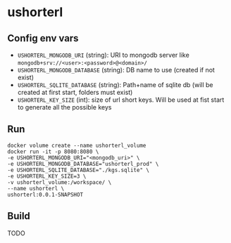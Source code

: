 # ushorterl

## Config env vars

- `USHORTERL_MONGODB_URI` (string): URI to mongodb server
  like `mongodb+srv://<user>:<password>@<domain>/`
- `USHORTERL_MONGODB_DATABASE` (string): DB name to use (created if not exist)
- `USHORTERL_SQLITE_DATABASE` (string): Path+name of sqlite db (will be created at first start, folders must exist)
- `USHORTERL_KEY_SIZE` (int): size of url short keys. Will be used at fist start to generate all the possible keys

## Run

```shell
docker volume create --name ushorterl_volume
docker run -it -p 8080:8080 \
-e USHORTERL_MONGODB_URI="<mongodb_uri>" \
-e USHORTERL_MONGODB_DATABASE="ushorterl_prod" \
-e USHORTERL_SQLITE_DATABASE="./kgs.sqlite" \
-e USHORTERL_KEY_SIZE=3 \
-v ushorterl_volume:/workspace/ \
--name ushorterl \
ushorterl:0.0.1-SNAPSHOT
```

## Build

TODO
